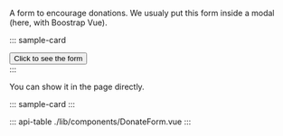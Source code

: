 A form to encourage donations. We usualy put this form inside a modal (here, with Boostrap Vue).

::: sample-card
<div class="p-4 text-center">
  <button class="btn btn-info font-weight-bold" @click="$refs.formModal.show()">
    Click to see the form
  </button>
</div>
<b-modal hide-footer lazy title="Support ICIJ" ref="formModal" size="lg" no-headings>
  <donate-form no-title></donate-form>
</b-modal>
:::

You can show it in the page directly.

::: sample-card
<donate-form introduction="This is a custom message using a component's property" class="bg-white"></donate-form>
:::

::: api-table ./lib/components/DonateForm.vue :::
